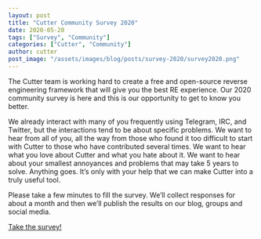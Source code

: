 ```yaml
---
layout: post
title: "Cutter Community Survey 2020"
date: 2020-05-20
tags: ["Survey", "Community"]
categories: ["Cutter", "Community"]
author: cutter
post_image: "/assets/images/blog/posts/survey-2020/survey2020.png"
---
```


<meta name="twitter:image:src" content="https://cutter.re/assets/images/blog/posts/survey-2020/survey2020.png">

<p>The Cutter team is working hard to create a free and open-source reverse engineering framework that will give you the best RE experience. Our 2020 community survey is here and this is our opportunity to get to know you better.</p>

<p>We already interact with many of you frequently using Telegram, IRC, and Twitter, but the interactions tend to be about specific problems. We want to hear from all of you, all the way from those who found it too difficult to start with Cutter to those who have contributed several times. We want to hear what you love about Cutter and what you hate about it. We want to hear about your smallest annoyances and problems that may take 5 years to solve. Anything goes. It’s only with your help that we can make Cutter into a truly useful tool.</p>

<p>Please take a few minutes to fill the survey. We’ll collect responses for about a month and then we’ll publish the results on our blog, groups and social media.</p>



<a href="https://forms.gle/rVwWVktbwZxbaPpF8" target="_blank" class="dwn-btn3 btn btn-primary"><span>Take the survey!</span></a>
<but>
